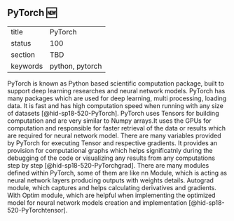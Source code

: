 ## PyTorch :new:


|          |         |
| -------- | ------- |
| title    | PyTorch |
| status   | 100      |
| section  | TBD     |
| keywords | python, pytorch     |


PyTorch is known as Python based scientific computation package, built to 
support deep learning researches and neural network models. PyTorch has 
many packages which are used for deep learning, multi processing, loading 
data. It is fast and has high computation speed when running with any size 
of datasets [@hid-sp18-520-PyTorch]. PyTorch uses Tensors for building 
computation and are very similar to Numpy arrays.It uses the GPUs for  
computation and responsible for faster retrieval of the data or results 
which are required for neural network model. There are many variables provided 
by PyTorch for executing Tensor and respective gradients. It provides 
an provision for computational graphs which helps significatnly during the 
debugging of the code or visualizing any results from any computations 
step by step [@hid-sp18-520-PyTorchgrad].
There are many modules defined within PyTorch, some of them are like nn 
Module, which is acting as neural network layers producing outputs with 
weights details. Autograd module, which captures and helps calculating 
derivatives and gradients. With Optim module, which are helpful when 
implementing the optimized model for neural network models creation and 
implementation [@hid-sp18-520-PyTorchtensor].
